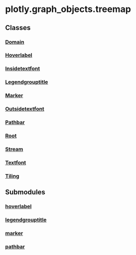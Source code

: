 # plotly.graph_objects.treemap

## Classes

### [Domain](Domain.md)

### [Hoverlabel](Hoverlabel.md)

### [Insidetextfont](Insidetextfont.md)

### [Legendgrouptitle](Legendgrouptitle.md)

### [Marker](Marker.md)

### [Outsidetextfont](Outsidetextfont.md)

### [Pathbar](Pathbar.md)

### [Root](Root.md)

### [Stream](Stream.md)

### [Textfont](Textfont.md)

### [Tiling](Tiling.md)


## Submodules

### [hoverlabel](hoverlabel-package/index.md)

### [legendgrouptitle](legendgrouptitle-package/index.md)

### [marker](marker-package/index.md)

### [pathbar](pathbar-package/index.md)



